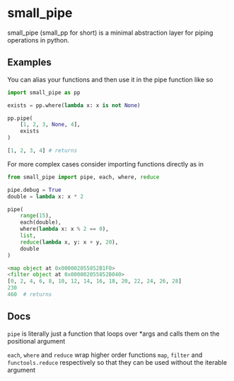 # small_pipe

small_pipe (small_pp for short) is a minimal abstraction layer for piping operations in python.

## Examples

You can alias your functions and then use it in the pipe function like so

```python
import small_pipe as pp

exists = pp.where(lambda x: x is not None)

pp.pipe(
    [1, 2, 3, None, 4],
    exists
)
```

```python
[1, 2, 3, 4] # returns
```

For more complex cases consider importing functions directly as in

```python
from small_pipe import pipe, each, where, reduce

pipe.debug = True
double = lambda x: x * 2

pipe(
    range(15),
    each(double),
    where(lambda x: x % 2 == 0),
    list,
    reduce(lambda x, y: x + y, 20),
    double
)
```

```python
<map object at 0x000002055852B1F0>
<filter object at 0x000002055852B040>
[0, 2, 4, 6, 8, 10, 12, 14, 16, 18, 20, 22, 24, 26, 28]
230
460  # returns
```

## Docs

`pipe` is literally just a function that loops over \*args and calls them on the positional argument

`each`, `where` and `reduce` wrap higher order functions `map`, `filter` and `functools.reduce` respectively so that they can be used without the iterable argument
